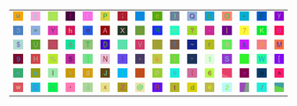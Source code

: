 <table>
<tr>
<td><img src="75.gif"></td>
<td><img src="45.gif"></td>
<td><img src="6E.gif"></td>
<td><img src="66.gif"></td>
<td><img src="28.gif"></td>
<td><img src="50.gif"></td>
<td><img src="3B.gif"></td>
<td><img src="2D.gif"></td>
<td><img src="63.gif"></td>
<td><img src="29.gif"></td>
<td><img src="51.gif"></td>
<td><img src="4C.gif"></td>
<td><img src="4F.gif"></td>
<td><img src="2A.gif"></td>
<td><img src="46.gif"></td>
<td><img src="79.gif"></td>
</tr>
<tr>
<td><img src="33.gif"></td>
<td><img src="3D.gif"></td>
<td><img src="59.gif"></td>
<td><img src="68.gif"></td>
<td><img src="6F.gif"></td>
<td><img src="41.gif"></td>
<td><img src="58.gif"></td>
<td><img src="6A.gif"></td>
<td><img src="71.gif"></td>
<td><img src="6D.gif"></td>
<td><img src="3F.gif"></td>
<td><img src="2B.gif"></td>
<td><img src="7C.gif"></td>
<td><img src="37.gif"></td>
<td><img src="4B.gif"></td>
<td><img src="42.gif"></td>
</tr>
<tr>
<td><img src="24.gif"></td>
<td><img src="55.gif"></td>
<td><img src="47.gif"></td>
<td><img src="38.gif"></td>
<td><img src="54.gif"></td>
<td><img src="44.gif"></td>
<td><img src="23.gif"></td>
<td><img src="56.gif"></td>
<td><img src="2E.gif"></td>
<td><img src="21.gif"></td>
<td><img src="7E.gif"></td>
<td><img src="72.gif"></td>
<td><img src="30.gif"></td>
<td><img src="26.gif"></td>
<td><img src="7A.gif"></td>
<td><img src="4D.gif"></td>
</tr>
<tr>
<td><img src="39.gif"></td>
<td><img src="48.gif"></td>
<td><img src="25.gif"></td>
<td><img src="35.gif"></td>
<td><img src="5D.gif"></td>
<td><img src="4E.gif"></td>
<td><img src="6C.gif"></td>
<td><img src="2C.gif"></td>
<td><img src="6B.gif"></td>
<td><img src="7D.gif"></td>
<td><img src="22.gif"></td>
<td><img src="31.gif"></td>
<td><img src="53.gif"></td>
<td><img src="60.gif"></td>
<td><img src="57.gif"></td>
<td><img src="5B.gif"></td>
</tr>
<tr>
<td><img src="3C.gif"></td>
<td><img src="62.gif"></td>
<td><img src="49.gif"></td>
<td><img src="76.gif"></td>
<td><img src="67.gif"></td>
<td><img src="4A.gif"></td>
<td><img src="69.gif"></td>
<td><img src="3A.gif"></td>
<td><img src="70.gif"></td>
<td><img src="73.gif"></td>
<td><img src="7B.gif"></td>
<td><img src="36.gif"></td>
<td><img src="gr1.gif"></td>
<td><img src="3E.gif"></td>
<td><img src="61.gif"></td>
<td><img src="5E.gif"></td>
</tr>
<tr>
<td><img src="77.gif"></td>
<td><img src="43.gif"></td>
<td><img src="5F.gif"></td>
<td><img src="27.gif"></td>
<td><img src="34.gif"></td>
<td><img src="78.gif"></td>
<td><img src="5A.gif"></td>
<td><img src="40.gif"></td>
<td><img src="52.gif"></td>
<td><img src="74.gif"></td>
<td><img src="64.gif"></td>
<td><img src="65.gif"></td>
<td><img src="32.gif"></td>
<td><img src="gr2.gif"></td>
<td><img src="2F.gif"></td>
<td><img src="gr3.gif"></td>
</tr>
</table>
